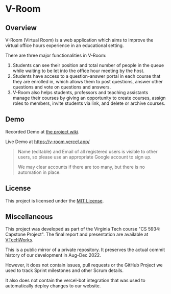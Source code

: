 # V-Room

## Overview

V-Room (Virtual Room) is a web application which aims to improve the virtual office hours experience in an educational setting.

There are three major functionalities in V-Room:

1. Students can see their position and total number of people in the queue while waiting to be let into the office hour meeting by the host.
2. Students have access to a question-answer portal in each course that they are enrolled in, which allows them to post questions, answer other questions and vote on questions and answers.
3. V-Room also helps students, professors and teaching assistants manage their courses by giving an opportunity to create courses, assign roles to members, invite students via link, and delete or archive courses.

## Demo
Recorded Demo at [the project wiki](https://github.com/shriakhilc/v-room/wiki).

Live Demo at https://v-room.vercel.app/ 
> Name (editable) and Email of all registered users is visible to other users, so please use an appropriate Google account to sign up.
>
> We may clear accounts if there are too many, but there is no automation in place.

## License

This project is licensed under the [MIT License](/LICENSE.md).

## Miscellaneous

This project was developed as part of the Virginia Tech course "CS 5934: Capstone Project". The final report and presentation are available at [VTechWorks](http://hdl.handle.net/10919/112858).

This is a public mirror of a private repository. It preserves the actual commit history of our development in Aug-Dec 2022.

However, it does not contain issues, pull requests or the GitHub Project we used to track Sprint milestones and other Scrum details. 

It also does not contain the vercel-bot integration that was used to automatically deploy changes to our website.
